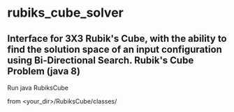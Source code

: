 # rubiks_cube_solver
Interface for 3X3 Rubik's Cube, with the ability to find the solution space of an input configuration using Bi-Directional Search.
Rubik's Cube Problem (java 8)
-------------------- 
Run
	java RubiksCube

from <your_dir>/RubiksCube/classes/
